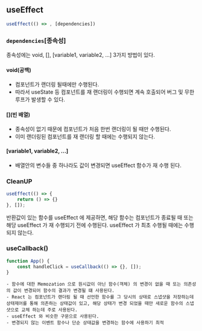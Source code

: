 ## useEffect

```javascript
useEffect(() => , [dependencies])
```

### `dependencies`[종속성]

종속성에는 void, [], [variable1, variable2, ...]
3가지 방법이 있다.

#### void(공백)

- 컴포넌트가 랜더링 될때에만 수행된다.
- 따라서 useState 등 컴포넌트를 재 랜더링이 수행되면 계속 호출되어 버그 및 무한루프가 발생할 수 있다.

#### [](빈 배열)

- 종속성이 없기 때문에 컴포넌트가 처음 한번 랜더링이 될 때만 수행된다.
- 이미 랜더링된 컴포넌트를 재 랜더링 할 때에는 수행되지 않는다.

#### [variable1, variable2, ...]

- 배열안의 변수들 중 하나라도 값이 변경되면 useEffect 함수가 재 수행 된다.

### CleanUP

```javascript
useEffect(() => {
    return () => {}
}, []);
```

반환값이 있는 함수를 useEffect 에 제공하면, 해당 함수는 컴포넌트가 종료될 때 또는 해당 useEffect 가 재 수행되기 전에 수행된다.
useEffect 가 최초 수행될 때에는 수행되지 않는다.

### useCallback()

```javascript
function App() {
    const handleClick = useCallback(() => {}, []);
}
```
    - 함수에 대한 Memozation 으로 원시값이 아닌 함수(객체) 의 변경이 없을 때 또는 의존성의 값이 변경되어 함수의 결과가 변경될 떄 사용된다.
    - React 는 컴포넌트가 랜더링 될 때 선언한 함수를 그 당시의 상태로 스냅샷을 저장하는데 상태제어를 통해 의존하는 상태값이 있고, 해당 상태가 변경 되었을 때만 새로운 함수의 스냅샷으로 교체 하는데 주로 사용된다.
    - useEffect 와 비슷한 구문으로 사용된다.
    - 변경되지 않는 이벤트 함수나 단순 상태값을 변경하는 함수에 사용하기 최적

